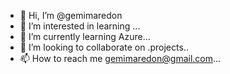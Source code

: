 - 👋 Hi, I’m @gemimaredon
- 👀 I’m interested in learning ...
- 🌱 I’m currently learning Azure...
- 💞️ I’m looking to collaborate on .projects..
- 📫 How to reach me gemimaredon@gmail.com...

<!---
gemimaredon/gemimaredon is a ✨ special ✨ repository because its `README.md` (this file) appears on your GitHub profile.
You can click the Preview link to take a look at your changes.
--->
